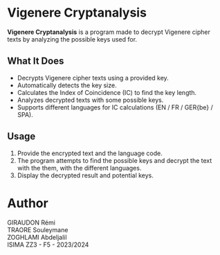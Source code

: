 # Vigenere Cryptanalysis

**Vigenere Cryptanalysis** is a program made to decrypt Vigenere cipher texts by analyzing the possible keys used for.

## What It Does

- Decrypts Vigenere cipher texts using a provided key.
- Automatically detects the key size.
- Calculates the Index of Coincidence (IC) to find the key length.
- Analyzes decrypted texts with some possible keys.
- Supports different languages for IC calculations (EN / FR / GER{be} / SPA).

## Usage

1. Provide the encrypted text and the language code.
2. The program attempts to find the possible keys and decrypt the text with the them, with the different languages.
3. Display the decrypted result and potential keys.

# Author
GIRAUDON Rémi<br/>
TRAORE Souleymane<br/>
ZOGHLAMI Abdeljalil<br/>
ISIMA ZZ3 - F5 - 2023/2024<br/>